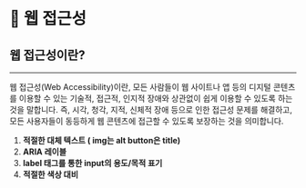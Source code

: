 # 🚗 웹 접근성

## 웹 접근성이란?

---

웹 접근성(Web Accessibility)이란, 모든 사람들이 웹 사이트나 앱 등의 디지털 콘텐츠를 이용할 수 있는 기술적, 접근적, 인지적 장애와 상관없이 쉽게 이용할 수 있도록 하는 것을 말합니다. 즉, 시각, 청각, 지적, 신체적 장애 등으로 인한 접근성 문제를 해결하고, 모든 사용자들이 동등하게 웹 콘텐츠에 접근할 수 있도록 보장하는 것을 의미합니다.

1. **적절한 대체 텍스트 ( img는 alt button은 title)**
2. **ARIA 레이블**
3. **label 태그를 통한 input의 용도/목적 표기**
4. **적절한 색상 대비**